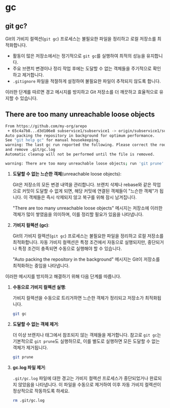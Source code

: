 # gc

## git gc?

Git의 가비지 컬렉션(`git gc`) 프로세스는 불필요한 파일을 정리하고 로컬 저장소를 최적화합니다.

- 활동이 많은 저장소에서는 정기적으로 `git gc`를 실행하여 최적의 성능을 유지합니다.
- 주요 브랜치 변경이나 정리 작업 후에는 도달할 수 없는 객체들을 주기적으로 확인하고 제거합니다.
- `.gitignore` 파일을 적절하게 설정하여 불필요한 파일이 추적되지 않도록 합니다.

이러한 단계를 따르면 경고 메시지를 방지하고 Git 저장소를 더 깨끗하고 효율적으로 유지할 수 있습니다.

## There are too many unreachable loose objects

```bash
From https://github.com/my-org/arepo
 + 65c4a7b8...d3d106e8 subservice1/subservice1 -> origin/subservice1/subservice1  (forced update)
Auto packing the repository in background for optimum performance.
See "git help gc" for manual housekeeping.
warning: The last gc run reported the following. Please correct the root cause
and remove .git/gc.log
Automatic cleanup will not be performed until the file is removed.

warning: There are too many unreachable loose objects; run 'git prune' to remove them.
```

1. **도달할 수 없는 느슨한 객체**(unreachable loose objects):

    Git은 저장소의 모든 변경 내역을 관리합니다.
    브랜치 삭제나 rebase와 같은 작업으로 커밋이 도달할 수 없게 되면, 해당 커밋에 연결된 객체들이 "느슨한 객체"가 됩니다.
    이 객체들은 즉시 삭제되지 않고 복구를 위해 잠시 남겨집니다.

    "There are too many unreachable loose objects" 메시지는 저장소에 이러한 객체가 많이 쌓였음을 의미하며,
    이를 정리할 필요가 있음을 나타냅니다.

2. **가비지 컬렉션 (gc)**:

    Git의 가비지 컬렉션(`git gc`) 프로세스는 불필요한 파일을 정리하고 로컬 저장소를 최적화합니다.
    자동 가비지 컬렉션은 특정 조건에서 자동으로 실행되지만, 중단되거나 특정 조건이 충족되면 수동으로 실행해야 할 수 있습니다.

    "Auto packing the repository in the background" 메시지는 Git이 저장소를 최적화하는 중임을 나타냅니다.

이러한 메시지를 방지하고 해결하기 위해 다음 단계를 따릅니다.

1. **수동으로 가비지 컬렉션 실행**:

    가비지 컬렉션을 수동으로 트리거하면 느슨한 객체가 정리되고 저장소가 최적화됩니다.

    ```bash
    git gc
    ```

2. **도달할 수 없는 객체 제거**:

    더 이상 브랜치나 태그에서 참조되지 않는 객체들을 제거합니다.
    참고로 `git gc`는 기본적으로 `git prune`도 실행하므로, 이를 별도로 실행하면 모든 도달할 수 없는 객체가 제거됩니다.

    ```bash
    git prune
    ```

3. **gc.log 파일 제거**:

    `.git/gc.log` 파일에 대한 경고는 가비지 컬렉션 프로세스가 중단되었거나 완료되지 않았음을 나타냅니다.
    이 파일을 수동으로 제거하여 이후 자동 가비지 컬렉션이 정상적으로 작동하도록 하세요.

    ```bash
    rm .git/gc.log
    ```
